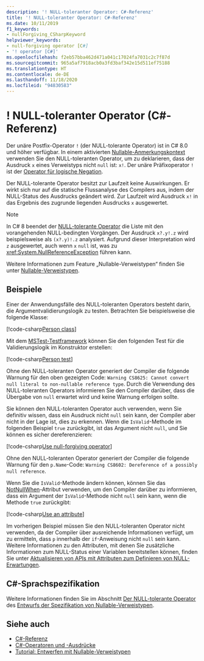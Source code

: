```yaml
---
description: '! NULL-toleranter Operator: C#-Referenz'
title: '! NULL-toleranter Operator: C#-Referenz'
ms.date: 10/11/2019
f1_keywords:
- nullForgiving_CSharpKeyword
helpviewer_keywords:
- null-forgiving operator [C#]
- '! operator [C#]'
ms.openlocfilehash: f2eb57bba462d471a041c17024fa7031c2c7f87d
ms.sourcegitcommit: 965a5af7918acb0a3fd3baf342e15d511ef75188
ms.translationtype: HT
ms.contentlocale: de-DE
ms.lasthandoff: 11/18/2020
ms.locfileid: "94830583"
---
```

# <a name="-null-forgiving-operator-c-reference"></a>! NULL-toleranter Operator (C#-Referenz)

Der unäre Postfix-Operator `!` (der NULL-tolerante Operator) ist in C# 8.0 und höher verfügbar. In einem aktivierten [Nullable-Anmerkungskontext](../../nullable-references.md#nullable-annotation-context) verwenden Sie den NULL-toleranten Operator, um zu deklarieren, dass der Ausdruck `x` eines Verweistyps nicht `null` ist: `x!`. Der unäre Präfixoperator `!` ist der [Operator für logische Negation](boolean-logical-operators.md#logical-negation-operator-).

Der NULL-tolerante Operator besitzt zur Laufzeit keine Auswirkungen. Er wirkt sich nur auf die statische Flussanalyse des Compilers aus, indem der NULL-Status des Ausdrucks geändert wird. Zur Laufzeit wird Ausdruck `x!` in das Ergebnis des zugrunde liegenden Ausdrucks `x` ausgewertet.

> [!NOTE]
> In C# 8 beendet der [NULL-tolerante Operator](member-access-operators.md#null-conditional-operators--and-) die Liste mit den vorangehenden NULL-bedingten Vorgängen. Der Ausdruck `x?.y!.z` wird beispielsweise als `(x?.y)!.z` analysiert. Aufgrund dieser Interpretation wird `z` ausgewertet, auch wenn `x` `null` ist, was zu <xref:System.NullReferenceException> führen kann.

Weitere Informationen zum Feature „Nullable-Verweistypen“ finden Sie unter [Nullable-Verweistypen](../builtin-types/nullable-reference-types.md).

## <a name="examples"></a>Beispiele

Einer der Anwendungsfälle des NULL-toleranten Operators besteht darin, die Argumentvalidierungslogik zu testen. Betrachten Sie beispielsweise die folgende Klasse:

[!code-csharp[Person class](snippets/shared/NullForgivingOperator.cs#PersonClass)]

Mit dem [MSTest-Testframework](../../../core/testing/unit-testing-with-mstest.md) können Sie den folgenden Test für die Validierungslogik im Konstruktor erstellen:

[!code-csharp[Person test](snippets/shared/NullForgivingOperator.cs#TestPerson)]

Ohne den NULL-toleranten Operator generiert der Compiler die folgende Warnung für den oben gezeigten Code: `Warning CS8625: Cannot convert null literal to non-nullable reference type`. Durch die Verwendung des NULL-toleranten Operators informieren Sie den Compiler darüber, dass die Übergabe von `null` erwartet wird und keine Warnung erfolgen sollte.

Sie können den NULL-toleranten Operator auch verwenden, wenn Sie definitiv wissen, dass ein Ausdruck nicht `null` sein kann, der Compiler aber nicht in der Lage ist, dies zu erkennen. Wenn die `IsValid`-Methode im folgenden Beispiel `true` zurückgibt, ist das Argument nicht `null`, und Sie können es sicher dereferenzieren:

[!code-csharp[Use null-forgiving operator](snippets/shared/NullForgivingOperator.cs#UseNullForgiving)]

Ohne den NULL-toleranten Operator generiert der Compiler die folgende Warnung für den `p.Name`-Code: `Warning CS8602: Dereference of a possibly null reference`.

Wenn Sie die `IsValid`-Methode ändern können, können Sie das [NotNullWhen](xref:System.Diagnostics.CodeAnalysis.NotNullWhenAttribute)-Attribut verwenden, um den Compiler darüber zu informieren, dass ein Argument der `IsValid`-Methode nicht `null` sein kann, wenn die Methode `true` zurückgibt:

[!code-csharp[Use an attribute](snippets/shared/NullForgivingOperator.cs#UseAttribute)]

Im vorherigen Beispiel müssen Sie den NULL-toleranten Operator nicht verwenden, da der Compiler über ausreichende Informationen verfügt, um zu ermitteln, dass `p` innerhalb der `if`-Anweisung nicht `null` sein kann. Weitere Informationen zu den Attributen, mit denen Sie zusätzliche Informationen zum NULL-Status einer Variablen bereitstellen können, finden Sie unter [Aktualisieren von APIs mit Attributen zum Definieren von NULL-Erwartungen](../attributes/nullable-analysis.md).

## <a name="c-language-specification"></a>C#-Sprachspezifikation

Weitere Informationen finden Sie im Abschnitt [Der NULL-tolerante Operator](~/_csharplang/proposals/csharp-9.0/nullable-reference-types-specification.md#the-null-forgiving-operator) des [Entwurfs der Spezifikation von Nullable-Verweistypen](~/_csharplang/proposals/csharp-9.0/nullable-reference-types-specification.md).

## <a name="see-also"></a>Siehe auch

- [C#-Referenz](../index.md)
- [C#-Operatoren und -Ausdrücke](index.md)
- [Tutorial: Entwerfen mit Nullable-Verweistypen](../../tutorials/nullable-reference-types.md)
